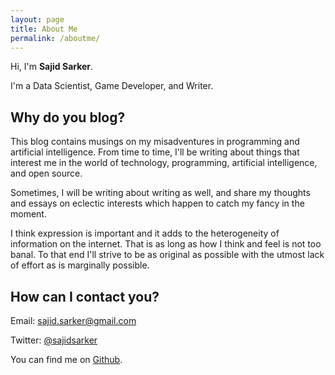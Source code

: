 ```yaml
---
layout: page
title: About Me
permalink: /aboutme/
---
```


Hi, I'm **Sajid Sarker**.

I'm a Data Scientist, Game Developer, and Writer.

## Why do you blog?

This blog contains musings on my misadventures in programming and artificial intelligence. From time to time, I'll be writing about things that interest me in the world of technology, programming, artificial intelligence, and open source.

Sometimes, I will be writing about writing as well, and share my thoughts and essays on eclectic interests which happen to catch my fancy in the moment.

I think expression is important and it adds to the heterogeneity of information on the internet. That is as long as how I think and feel is not too banal. To that end I'll strive to be as original as possible with the utmost lack of effort as is marginally possible.

## How can I contact you?

Email: [sajid.sarker@gmail.com](mailto:sajid.sarker@gmail.com)

Twitter: [@sajidsarker](https://www.twitter.com/sajidsarker)

You can find me on [Github](https://www.github.com/sajidsarker).
